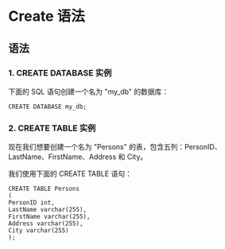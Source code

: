 # Create 语法

## 语法

### 1. CREATE DATABASE 实例

下面的 SQL 语句创建一个名为 "my_db" 的数据库：

```create
CREATE DATABASE my_db;
```

### 2. CREATE TABLE 实例

现在我们想要创建一个名为 "Persons" 的表，包含五列：PersonID、LastName、FirstName、Address 和 City。

我们使用下面的 CREATE TABLE 语句：

```create
CREATE TABLE Persons
(
PersonID int,
LastName varchar(255),
FirstName varchar(255),
Address varchar(255),
City varchar(255)
);
```
